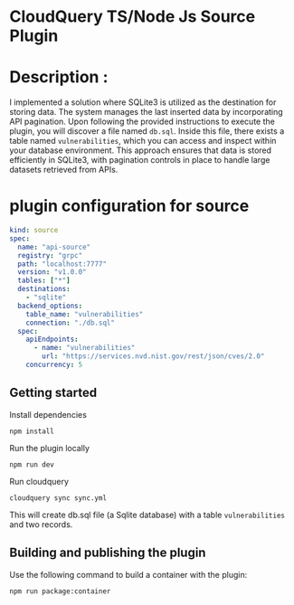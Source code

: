 # CloudQuery TS/Node Js Source Plugin

# Description :
  I implemented a solution where SQLite3 is utilized as the destination for storing data. The system manages the last inserted data by incorporating API pagination. Upon following the provided instructions to execute the plugin, you will discover a file named `db.sql`. Inside this file, there exists a table named `vulnerabilities`, which you can access and inspect within your database environment. This approach ensures that data is stored efficiently in SQLite3, with pagination controls in place to handle large datasets retrieved from APIs.

# plugin configuration for source

```yaml
kind: source
spec:
  name: "api-source"
  registry: "grpc"
  path: "localhost:7777"
  version: "v1.0.0"
  tables: ["*"]
  destinations:
    - "sqlite"
  backend_options:
    table_name: "vulnerabilities"
    connection: "./db.sql"
  spec:
    apiEndpoints:
      - name: "vulnerabilities"
        url: "https://services.nvd.nist.gov/rest/json/cves/2.0"
    concurrency: 5
```

## Getting started

Install dependencies

```shell
npm install
```

Run the plugin locally

```shell
npm run dev
```

Run cloudquery

```shell
cloudquery sync sync.yml
```

This will create db.sql file (a Sqlite database) with a table `vulnerabilities` and two records.

## Building and publishing the plugin

Use the following command to build a container with the plugin:

```shell
npm run package:container
```